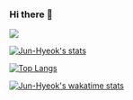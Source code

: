 ### Hi there 👋
![](https://komarev.com/ghpvc/?username=jun-hyeok)

[![Jun-Hyeok's stats](https://github-readme-stats.vercel.app/api?username=jun-hyeok&show_icons=true&theme=vue-dark&count_private=true&include_all_commits=true)](https://github.com/jun-hyeok?tab=repositories)

[![Top Langs](https://github-readme-stats.vercel.app/api/top-langs/?username=jun-hyeok&layout=compact&langs_count=6&card_width=445)](https://github.com/jun-hyeok?tab=repositories)

[![Jun-Hyeok's wakatime stats](https://github-readme-stats.vercel.app/api/wakatime?username=junhyeokpark&langs_count=3)](https://wakatime.com/@junhyeokpark)

<!--
**jun-hyeok/jun-hyeok** is a ✨ _special_ ✨ repository because its `README.md` (this file) appears on your GitHub profile.

Here are some ideas to get you started:

- 🔭 I’m currently working on ...
- 🌱 I’m currently learning ...
- 👯 I’m looking to collaborate on ...
- 🤔 I’m looking for help with ...
- 💬 Ask me about ...
- 📫 How to reach me: ...
- 😄 Pronouns: ...
- ⚡ Fun fact: ...
-->
